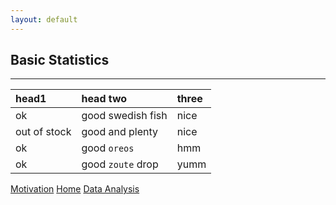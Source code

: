 ```yaml
---
layout: default
---
```


## Basic Statistics
* * *

| head1        | head two          | three |
|:-------------|:------------------|:------|
| ok           | good swedish fish | nice  |
| out of stock | good and plenty   | nice  |
| ok           | good `oreos`      | hmm   |
| ok           | good `zoute` drop | yumm  |


<div class="nextbutton-container">
  <a href="../pages/motivation.html" class="previous-button">Motivation</a>
  <a href="{{ site.baseurl }}/" class="home-button">Home</a>
  <a href="../pages/data-analysis.html" class="next-button">Data Analysis</a>
</div>

